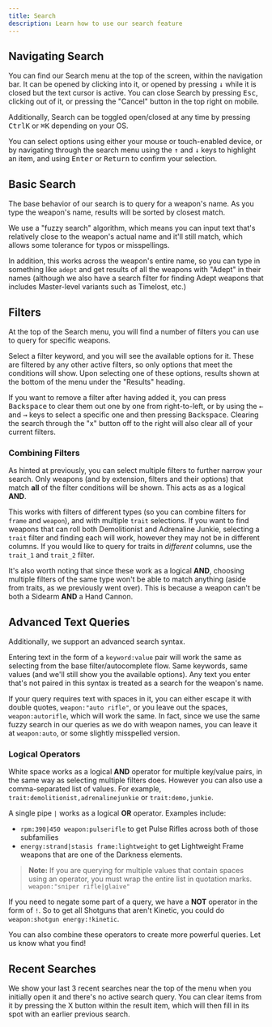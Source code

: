 ```yaml
---
title: Search
description: Learn how to use our search feature
---
```


## Navigating Search

You can find our Search menu at the top of the screen, within the navigation bar. It can be opened by clicking into it, or opened by pressing <kbd>↓</kbd> while it is closed but the text cursor is active. You can close Search by pressing <kbd>Esc</kbd>, clicking out of it, or pressing the "Cancel" button in the top right on mobile.

Additionally, Search can be toggled open/closed at any time by pressing <kbd>Ctrl</kbd><kbd>K</kbd> or <kbd>⌘</kbd><kbd>K</kbd> depending on your OS.

You can select options using either your mouse or touch-enabled device, or by navigating through the search menu using the <kbd>↑</kbd> and <kbd>↓</kbd> keys to highlight an item, and using <kbd>Enter</kbd> or <kbd>Return</kbd> to confirm your selection.

## Basic Search

The base behavior of our search is to query for a weapon's name. As you type the weapon's name, results will be sorted by closest match.

We use a "fuzzy search" algorithm, which means you can input text that's relatively close to the weapon's actual name and it'll still match, which allows some tolerance for typos or misspellings.

In addition, this works across the weapon's entire name, so you can type in something like `adept` and get results of all the weapons with "Adept" in their names (although we also have a search filter for finding Adept weapons that includes Master-level variants such as Timelost, etc.)

## Filters

At the top of the Search menu, you will find a number of filters you can use to query for specific weapons.

Select a filter keyword, and you will see the available options for it. These are filtered by any other active filters, so only options that meet the conditions will show. Upon selecting one of these options, results shown at the bottom of the menu under the "Results" heading.

If you want to remove a filter after having added it, you can press <kbd>Backspace</kbd> to clear them out one by one from right-to-left, or by using the <kbd>←</kbd> and <kbd>→</kbd> keys to select a specific one and then pressing <kbd>Backspace</kbd>. Clearing the search through the "x" button off to the right will also clear all of your current filters.

### Combining Filters

As hinted at previously, you can select multiple filters to further narrow your search. Only weapons (and by extension, filters and their options) that match **all** of the filter conditions will be shown. This acts as as a logical **AND**.

This works with filters of different types (so you can combine filters for `frame` and `weapon`), and with multiple `trait` selections. If you want to find weapons that can roll both Demolitionist and Adrenaline Junkie, selecting a `trait` filter and finding each will work, however they may not be in different columns. If you would like to query for traits in _different_ columns, use the `trait_1` and `trait_2` filter.

It's also worth noting that since these work as a logical **AND**, choosing multiple filters of the same type won't be able to match anything (aside from traits, as we previously went over). This is because a weapon can't be both a Sidearm **AND** a Hand Cannon.

## Advanced Text Queries

Additionally, we support an advanced search syntax.

Entering text in the form of a `keyword:value` pair will work the same as selecting from the base filter/autocomplete flow. Same keywords, same values (and we'll still show you the available options). Any text you enter that's not paired in this syntax is treated as a search for the weapon's name.

If your query requires text with spaces in it, you can either escape it with double quotes, `weapon:"auto rifle"`, or you leave out the spaces, `weapon:autorifle`, which will work the same. In fact, since we use the same fuzzy search in our queries as we do with weapon names, you can leave it at `weapon:auto`, or some slightly misspelled version.

### Logical Operators

White space works as a logical **AND** operator for multiple key/value pairs, in the same way as selecting multiple filters does. However you can also use a comma-separated list of values. For example, `trait:demolitionist,adrenalinejunkie` or `trait:demo,junkie`.

A single pipe `|` works as a logical **OR** operator. Examples include:

- `rpm:390|450 weapon:pulserifle` to get Pulse Rifles across both of those subfamilies
- `energy:strand|stasis frame:lightweight` to get Lightweight Frame weapons that are one of the Darkness elements.

> **Note:** If you are querying for multiple values that contain spaces using an operator, you must wrap the entire list in quotation marks. `weapon:"sniper rifle|glaive"`

If you need to negate some part of a query, we have a **NOT** operator in the form of `!`. So to get all Shotguns that aren't Kinetic, you could do `weapon:shotgun energy:!kinetic`.

You can also combine these operators to create more powerful queries. Let us know what you find!

## Recent Searches

We show your last 3 recent searches near the top of the menu when you initially open it and there's no active search query. You can clear items from it by pressing the X button within the result item, which will then fill in its spot with an earlier previous search.
